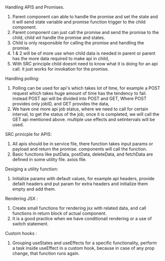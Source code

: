 Handling APIS and Promises.

1. Parent component can able to handle the promise and set the state and it will send state variable and promise function trigger to the child component.
2. Parent component can just call the promise and send the promise to the child, child wil handle the promise and states.
3. Child is only responsible for calling the promise and handling the promise.
4. 1 & 2 will be of more use when child data is needed in parent or parent has the more data required to make api in child,
5. With SRC principle child doesnt need to know what it is doing for an api call. it just works for invokation for the promise.

Handling polling:

1. Polling can be used for api's which takes lot of time, for example a POST request which takes huge amount of time has the tendency to fail. instead POST api will be divided into POST and GET,
 Where POST provides only jobID, and GET provides the data,
2. We have one more api job status, where we need to call for certain interval, to get the status of the job, once it is completed, we will call the GET api mentioned above. multiple use effects and setintervals will be used.

SRC prinicple for APIS:

1. All apis should be in service file, there function takes input params or payload and return the promise. components will call the function.
2. Basic functions like putData, postData, deleteData, and fetchData are defined in some utility file. axios file. 

Desiging a utility function:

1. Initialize params with default values, for example api headers, provide defailt headers and put param for extra headers and initialize them empty and add them.


Rendering JSX :

1. Create small functions for rendering jsx with related data, and call functions in return block of actual component.
2. It is a good practice when we have conditionali rendering or a use of switch statement.

Custom hooks :

1. Grouping useStates and useEffects for a specific functionality, perform a task inside useEffect in a custom hook, because in case of any prop change, that function runs again.
